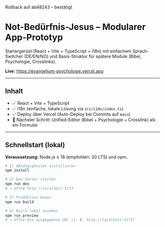 Rollback auf ab48243 – bestätigt


# Not-Bedürfnis-Jesus – Modularer App-Prototyp

Startergerüst (React + Vite + TypeScript + i18n) mit einfachem Sprach-Switcher (DE/EN/NO) und Basis-Struktur für spätere Module (Bibel, Psychologie, Crosslinks).

**Live:** https://evangelium-psychologie.vercel.app

---

## Inhalt

- ✅ React + Vite + TypeScript
- ✅ i18n (einfache, lokale Lösung via `src/i18n/index.ts`)
- ✅ Deploy über Vercel (Auto-Deploy bei Commits auf `main`)
- 🧱 Nächster Schritt: Unified-Editor (Bibel + Psychologie + Crosslink) als ein Formular

---

## Schnellstart (lokal)

**Voraussetzung:** Node.js ≥ 18 (empfohlen: 20 LTS) und npm.

```bash
# 1) Abhängigkeiten installieren
npm install

# 2) Dev-Server starten
npm run dev
# → öffne http://localhost:5173

# 3) Produktion bauen
npm run build

# 4) Build lokal ansehen
npm run preview
# → öffne die ausgegebene URL (z. B. http://localhost:4173)
